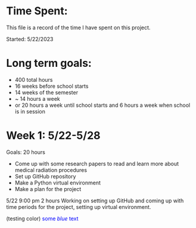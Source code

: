 # Time Spent:

This file is a record of the time I have spent on this project. 

Started: 5/22/2023

# Long term goals:

- 400 total hours
- 16 weeks before school starts
- 14 weeks of the semester
- ~ 14 hours a week 
- or 20 hours a week until school starts and 6 hours a week when school is in session

# Week 1: 5/22-5/28

Goals: 20 hours

- Come up with some research papers to read and learn more about medical radiation procedures
- Set up GitHub repository
- Make a Python virtual environment
- Make a plan for the project

5/22 9:00 pm 2 hours Working on setting up GitHub and coming up with time periods for the project, setting up virtual environment. 


(testing color) <span style="color:blue">some *blue* text</span> 
